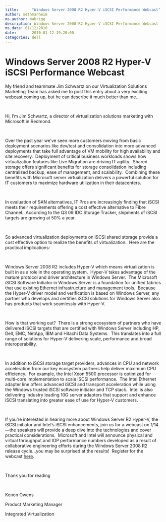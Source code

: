 ```yaml
---
title:      "Windows Server 2008 R2 Hyper-V iSCSI Performance Webcast"
author: sethmanheim
ms.author: mabrigg
description: Windows Server 2008 R2 Hyper-V iSCSI Performance Webcast
ms.date: 01/12/2010
date:       2010-01-12 19:20:00
categories: dell
---
```

# Windows Server 2008 R2 Hyper-V iSCSI Performance Webcast

My friend and teammate Jim Schwartz on our Virtualization Solutions Marketing Team has asked me to post this entry about a very exciting [webcast](https://msevents.microsoft.com/CUI/WebCastEventDetails.aspx?EventID=1032432956&EventCategory=4&culture=en-US&CountryCode=US) coming up, but he can describe it much better than me...

 

Hi, I’m Jim Schwartz, a director of virtualization solutions marketing with Microsoft in Redmond.

 

Over the past year we’ve seen more customers moving from basic deployment scenarios like dev/test and consolidation into more advanced deployments that take full advantage of VM mobility for high availability and site recovery.  Deployment of critical business workloads shows how virtualization features like Live Migration are driving IT agility.  Shared storage offers significant benefits for storage consolidation including centralized backup, ease of management, and scalability.  Combining these benefits with Microsoft server virtualization delivers a powerful solution for IT customers to maximize hardware utilization in their datacenters.

 

In evaluation of SAN alternatives, IT Pros are increasingly finding that iSCSI meets their requirements offering a cost effective alternative to Fibre Channel.  According to the Q3 09 IDC Storage Tracker, shipments of iSCSI targets are growing at 50% a year. 

 

So advanced virtualization deployments on iSCSI shared storage provide a cost effective option to realize the benefits of virtualization.  Here are the practical implications:

 

Windows Server 2008 R2 includes Hyper-V which means virtualization is built in as a role in the operating system.  Hyper-V takes advantage of the mature protocol and driver architecture in Windows Server.  The Microsoft iSCSI Software Initiator in Windows Server is a foundation for unified fabrics that use existing Ethernet infrastructure and management tools.  Because the Hyper-V driver model and verification is based on Windows Server, any partner who develops and certifies iSCSI solutions for Windows Server also has products that work seamlessly with Hyper-V.

 

How is that working out?  There is a strong ecosystem of partners who have delivered iSCSI targets that are certified with Windows Server including HP, Dell, EMC, NetApp, IBM and Hitachi Data Systems.  This translates into a full range of solutions for Hyper-V delivering scale, performance and broad interoperability. 

 

In addition to iSCSI storage target providers, advances in CPU and network acceleration from our key ecosystem partners help deliver maximum CPU efficiency.  For example, the Intel Xeon 5500 processor is optimized for multi-core implementation to scale iSCSi performance.  The Intel Ethernet adapter line offers advanced iSCSI and transport acceleration while using the Windows trusted iSCSI software initiator and TCP stack.  Intel is also delivering industry leading 10G server adapters that support and enhance iSCSI translating into greater ease of use for Hyper-V customers. 

 

If you’re interested in hearing more about Windows Server R2 Hyper-V, the iSCSI initiator and Intel’s iSCSI enhancements, join us for a webcast on 1/14—the speakers will provide a deep dive into the technologies and cover practical considerations.  Microsoft and Intel will announce physical and virtual throughput and IOP performance numbers developed as a result of collaborative engineering efforts during the Windows Server 2008 R2 release cycle...you may be surprised at the results!  Register for the webcast [here](https://msevents.microsoft.com/CUI/WebCastEventDetails.aspx?EventID=1032432956&EventCategory=4&culture=en-US&CountryCode=US). 

 

Thank you for reading

 

Kenon Owens

Product Marketing Manager

Integrated Virtualization
